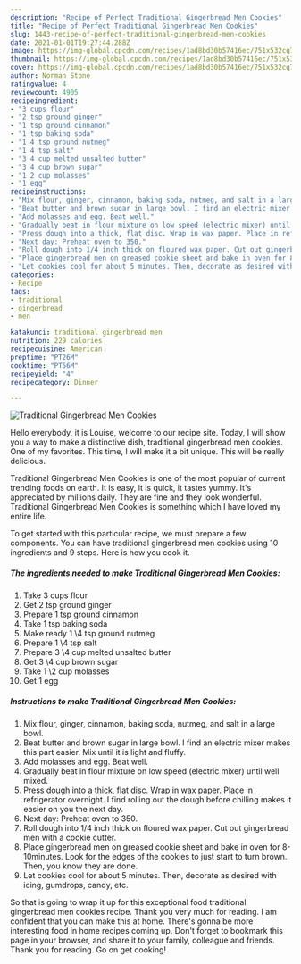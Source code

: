```yaml
---
description: "Recipe of Perfect Traditional Gingerbread Men Cookies"
title: "Recipe of Perfect Traditional Gingerbread Men Cookies"
slug: 1443-recipe-of-perfect-traditional-gingerbread-men-cookies
date: 2021-01-01T19:27:44.288Z
image: https://img-global.cpcdn.com/recipes/1ad8bd30b57416ec/751x532cq70/traditional-gingerbread-men-cookies-recipe-main-photo.jpg
thumbnail: https://img-global.cpcdn.com/recipes/1ad8bd30b57416ec/751x532cq70/traditional-gingerbread-men-cookies-recipe-main-photo.jpg
cover: https://img-global.cpcdn.com/recipes/1ad8bd30b57416ec/751x532cq70/traditional-gingerbread-men-cookies-recipe-main-photo.jpg
author: Norman Stone
ratingvalue: 4
reviewcount: 4905
recipeingredient:
- "3 cups flour"
- "2 tsp ground ginger"
- "1 tsp ground cinnamon"
- "1 tsp baking soda"
- "1 4 tsp ground nutmeg"
- "1 4 tsp salt"
- "3 4 cup melted unsalted butter"
- "3 4 cup brown sugar"
- "1 2 cup molasses"
- "1 egg"
recipeinstructions:
- "Mix flour, ginger, cinnamon, baking soda, nutmeg, and salt in a large bowl."
- "Beat butter and brown sugar in large bowl. I find an electric mixer makes this part easier. Mix until it is light and fluffy."
- "Add molasses and egg. Beat well."
- "Gradually beat in flour mixture on low speed (electric mixer) until well mixed."
- "Press dough into a thick, flat disc. Wrap in wax paper. Place in refrigerator overnight. I find rolling out the dough before chilling makes it easier on you the next day."
- "Next day: Preheat oven to 350."
- "Roll dough into 1/4 inch thick on floured wax paper. Cut out gingerbread men with a cookie cutter."
- "Place gingerbread men on greased cookie sheet and bake in oven for 8-10minutes. Look for the edges of the cookies to just start to turn brown. Then, you know they are done."
- "Let cookies cool for about 5 minutes. Then, decorate as desired with icing, gumdrops, candy, etc."
categories:
- Recipe
tags:
- traditional
- gingerbread
- men

katakunci: traditional gingerbread men 
nutrition: 229 calories
recipecuisine: American
preptime: "PT26M"
cooktime: "PT56M"
recipeyield: "4"
recipecategory: Dinner

---
```



![Traditional Gingerbread Men Cookies](https://img-global.cpcdn.com/recipes/1ad8bd30b57416ec/751x532cq70/traditional-gingerbread-men-cookies-recipe-main-photo.jpg)

Hello everybody, it is Louise, welcome to our recipe site. Today, I will show you a way to make a distinctive dish, traditional gingerbread men cookies. One of my favorites. This time, I will make it a bit unique. This will be really delicious.

Traditional Gingerbread Men Cookies is one of the most popular of current trending foods on earth. It is easy, it is quick, it tastes yummy. It's appreciated by millions daily. They are fine and they look wonderful. Traditional Gingerbread Men Cookies is something which I have loved my entire life.




To get started with this particular recipe, we must prepare a few components. You can have traditional gingerbread men cookies using 10 ingredients and 9 steps. Here is how you cook it.

<!--inarticleads1-->

##### The ingredients needed to make Traditional Gingerbread Men Cookies:

1. Take 3 cups flour
1. Get 2 tsp ground ginger
1. Prepare 1 tsp ground cinnamon
1. Take 1 tsp baking soda
1. Make ready 1 \4 tsp ground nutmeg
1. Prepare 1 \4 tsp salt
1. Prepare 3 \4 cup melted unsalted butter
1. Get 3 \4 cup brown sugar
1. Take 1 \2 cup molasses
1. Get 1 egg




<!--inarticleads2-->

##### Instructions to make Traditional Gingerbread Men Cookies:

1. Mix flour, ginger, cinnamon, baking soda, nutmeg, and salt in a large bowl.
1. Beat butter and brown sugar in large bowl. I find an electric mixer makes this part easier. Mix until it is light and fluffy.
1. Add molasses and egg. Beat well.
1. Gradually beat in flour mixture on low speed (electric mixer) until well mixed.
1. Press dough into a thick, flat disc. Wrap in wax paper. Place in refrigerator overnight. I find rolling out the dough before chilling makes it easier on you the next day.
1. Next day: Preheat oven to 350.
1. Roll dough into 1/4 inch thick on floured wax paper. Cut out gingerbread men with a cookie cutter.
1. Place gingerbread men on greased cookie sheet and bake in oven for 8-10minutes. Look for the edges of the cookies to just start to turn brown. Then, you know they are done.
1. Let cookies cool for about 5 minutes. Then, decorate as desired with icing, gumdrops, candy, etc.




So that is going to wrap it up for this exceptional food traditional gingerbread men cookies recipe. Thank you very much for reading. I am confident that you can make this at home. There's gonna be more interesting food in home recipes coming up. Don't forget to bookmark this page in your browser, and share it to your family, colleague and friends. Thank you for reading. Go on get cooking!
